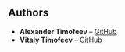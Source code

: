## Authors

- **Alexander Timofeev** – [GitHub](https://github.com/tam2511)
- **Vitaly Timofeev** – [GitHub](https://github.com/purple63)
